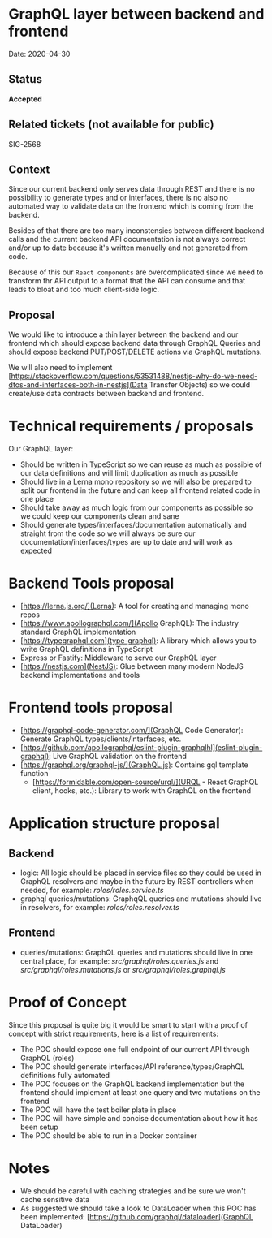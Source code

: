 # GraphQL layer between backend and frontend

Date: 2020-04-30

## Status

**Accepted**

## Related tickets (not available for public)

SIG-2568

## Context

Since our current backend only serves data through REST and there is no possibility to generate
types and or interfaces, there is no also no automated way to validate data on the frontend
which is coming from the backend.

Besides of that there are too many inconstensies between different backend calls and the current
backend API documentation is not always correct and/or up to date because it's written manually
and not generated from code.

Because of this our `React components` are overcomplicated since we need to transform thr API output to a
format that the API can consume and that leads to bloat and too much client-side logic.

## Proposal

We would like to introduce a thin layer between the backend and our frontend which should expose
backend data through GraphQL Queries and should expose backend PUT/POST/DELETE actions via GraphQL
mutations.

We will also need to implement
[https://stackoverflow.com/questions/53531488/nestjs-why-do-we-need-dtos-and-interfaces-both-in-nestjs](Data Transfer Objects)
so we could create/use data contracts between backend and frontend.

# Technical requirements / proposals

Our GraphQL layer:

- Should be written in TypeScript so we can reuse as much as possible of our data definitions
  and will limit duplication as much as possible
- Should live in a Lerna mono repository so we will also be prepared to split our frontend in the
  future and can keep all frontend related code in one place
- Should take away as much logic from our components as possible so we could keep our
  components clean and sane
- Should generate types/interfaces/documentation automatically and straight from the code so
  we will always be sure our documentation/interfaces/types are up to date and will work as expected

# Backend Tools proposal

- [https://lerna.js.org/](Lerna): A tool for creating and managing mono repos
- [https://www.apollographql.com/](Apollo GraphQL): The industry standard GraphQL implementation
- [https://typegraphql.com](type-graphql): A library which allows you to write GraphQL definitions in TypeScript
- Express or Fastify: Middleware to serve our GraphQL layer
- [https://nestjs.com](NestJS): Glue between many modern NodeJS backend implementations and tools

# Frontend tools proposal

- [https://graphql-code-generator.com/](GraphQL Code Generator): Generate GraphQL types/clients/interfaces, etc.
- [https://github.com/apollographql/eslint-plugin-graphqlhl](eslint-plugin-graphql): Live GraphQL validation on the frontend
- [https://graphql.org/graphql-js/](GraphQL.js): Contains gql template function
  - [https://formidable.com/open-source/urql/](URQL - React GraphQL client, hooks, etc.): Library to work with GraphQL on the frontend

# Application structure proposal

## Backend

- logic: All logic should be placed in service files so they could be used in GraphQL resolvers
  and maybe in the future by REST controllers when needed, for example:
  *roles/roles.service.ts*
- graphql queries/mutations: GraphqQL queries and mutations should live in resolvers,
  for example:
  *roles/roles.resolver.ts*

## Frontend

- queries/mutations: GraphQL queries and mutations should live in one central place, for example:
  *src/graphql/roles.queries.js* and *src/graphql/roles.mutations.js* or
  *src/graphql/roles.graphql.js*

# Proof of Concept

Since this proposal is quite big it would be smart to start with a proof of concept with
strict requirements, here is a list of requirements:

- The POC should expose one full endpoint of our current API through GraphQL (roles)
- The POC should generate interfaces/API reference/types/GraphQL definitions fully automated
- The POC focuses on the GraphQL backend implementation but the frontend should implement
  at least one query and two mutations on the frontend
- The POC will have the test boiler plate in place
- The POC will have simple and concise documentation about how it has been setup
- The POC should be able to run in a Docker container

# Notes

- We should be careful with caching strategies and be sure we won't cache sensitive data
- As suggested we should take a look to DataLoader when this POC has been implemented:
  [https://github.com/graphql/dataloader](GraphQL DataLoader)
